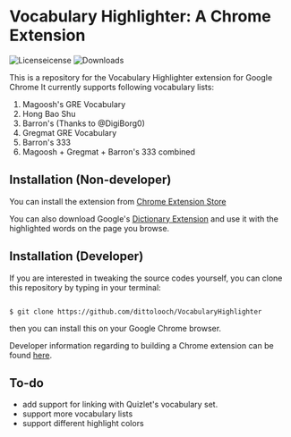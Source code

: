 # Vocabulary Highlighter: A Chrome Extension


![Licenseicense](https://img.shields.io/pypi/l/ruten-crawler.svg)
![Downloads](https://img.shields.io/chrome-web-store/users/pajikbgjooomggbhdalmlgiimicopmdi)


This is a repository for the Vocabulary Highlighter extension for Google Chrome
It currently supports following vocabulary lists:

1. Magoosh's GRE Vocabulary
2. Hong Bao Shu
3. Barron's (Thanks to @DigiBorg0)
4. Gregmat GRE Vocabulary
5. Barron's 333 
6. Magoosh + Gregmat + Barron's 333 combined

## Installation (Non-developer)

You can install the extension from [Chrome Extension Store](https://chrome.google.com/webstore/detail/vocabulary-highlighter/pajikbgjooomggbhdalmlgiimicopmdi)

You can also download Google's [Dictionary Extension](https://chrome.google.com/webstore/detail/google-dictionary-by-goog/mgijmajocgfcbeboacabfgobmjgjcoja) and use it with the highlighted words on the page you browse.

## Installation (Developer)
If you are interested in tweaking the source codes yourself, you can clone this repository by typing in your terminal:

```

$ git clone https://github.com/dittolooch/VocabularyHighlighter

```
then you can install this on your Google Chrome browser.

Developer information regarding to building a Chrome extension can be found [here](https://developer.chrome.com/extensions/getstarted).


## To-do

* add support for linking with Quizlet's vocabulary set.
* support more vocabulary lists
* support different highlight colors




